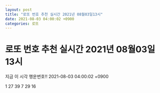 ```yaml
---
layout: post
title: "로또 번호 추천 실시간 2021년 08월03일13시"
date: 2021-08-03 04:00:02 +0900
categories: 로또
---
```


# 로또 번호 추천 실시간 2021년 08월03일13시

지금 이 시각 행운번호!! 2021-08-03 04:00:02 +0900

 1  27  39  7  29  16 

